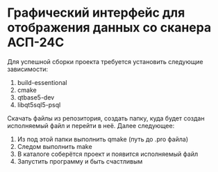 # Графический интерфейс для отображения данных со сканера АСП-24С

Для успешной сборки проекта требуется установить следующие зависимости:
1) build-essentional
2) cmake
3) qtbase5-dev
4) libqt5sql5-psql

Скачать файлы из репозитория, создать папку, куда будет создан исполняемый файл и перейти в неё.
Далее следующее:
1) Из под этой папки выполнить qmake (путь до .pro файла)
2) Следом выполнить make
3) В каталоге соберётся проект и появится исполняемый файл
4) Запустить программу и быть счастливым